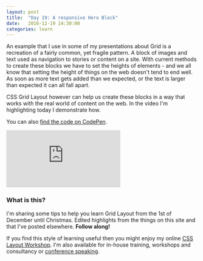 ```yaml
---
layout: post
title:  "Day 19: A responsive Hero Block"
date:   2016-12-19 14:30:00
categories: learn
---
```


An example that I use in some of my presentations about Grid is a recreation of a fairly common, yet fragile pattern. A block of images and text used as navigation to stories or content on a site. With current methods to create these blocks we have to set the heights of elements - and we all know that setting the height of things on the web doesn't tend to end well. As soon as more text gets added than we expected, or the text is larger than expected it can all fall apart.

CSS Grid Layout however can help us create these blocks in a way that works with the real world of content on the web. In the video I'm highlighting today I demonstrate how.

You can also [find the code on CodePen](http://codepen.io/rachelandrew/pen/QKwvxJ).

<div class="embed-container">
<iframe src="https://www.youtube.com/embed/paBou8Fy25k?rel=0&amp;showinfo=0" frameborder="0" allowfullscreen></iframe>
</div>

### What is this?

I'm sharing some tips to help you learn Grid Layout from the 1st of December until Christmas. Edited highlights from the things on this site and that I've posted elsewhere. **Follow along!**

If you find this style of learning useful then you might enjoy my online [CSS Layout Workshop](https://thecssworkshop.com/). I'm also available for in-house training, workshops and consultancy or [conference speaking](https://rachelandrew.co.uk/speaking).
